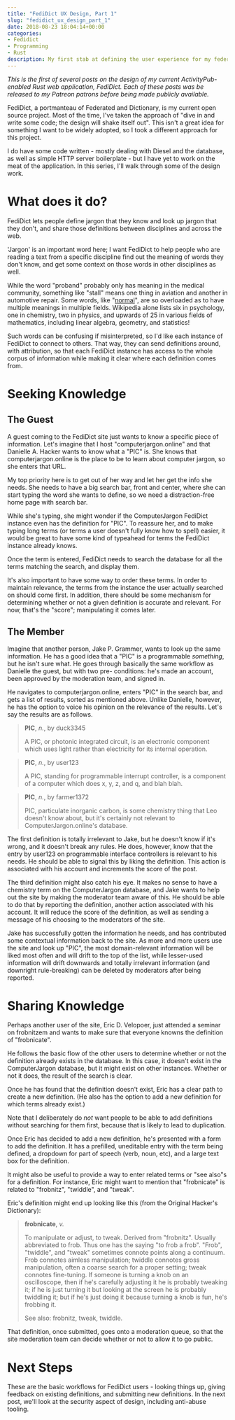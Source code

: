 ```yaml
---
title: "FediDict UX Design, Part 1"
slug: "fedidict_ux_design_part_1"
date: 2018-08-23 18:04:14+00:00
categories:
- Fedidict
- Programming
- Rust
description: My first stab at defining the user experience for my federated dictionary software.
---
```


_This is the first of several posts on the design of my current ActivityPub-enabled
Rust web application, FediDict. Each of these posts was be released to my Patreon
patrons before being made publicly available._

FediDict, a portmanteau of Federated and Dictionary, is my current open source project.
Most of the time, I've taken the approach of "dive in and write some code; the design
will shake itself out". This isn't a great idea for something I want to be widely
adopted, so I took a different approach for this project.

I do have some code written - mostly dealing with Diesel and the database, as well as
simple HTTP server boilerplate - but I have yet to work on the meat of the application.
In this series, I'll walk through some of the design work.

# What does it do?

FediDict lets people define jargon that they know and look up jargon that they don't, and
share those definitions between disciplines and across the web.

'Jargon' is an important word here; I want FediDict to help people who are reading a text
from a specific discipline find out the meaning of words they don't know, and get some
context on those words in other disciplines as well.

While the word "proband" probably only has meaning in the medical community, something
like "stall" means one thing in aviation and another in automotive repair.
Some words, like "[normal](https://en.wikipedia.org/wiki/Normal)", are so overloaded as
to have multiple meanings in multiple fields. Wikipedia alone lists six in psychology,
one in chemistry, two in physics, and upwards of 25 in various fields of mathematics,
including linear algebra, geometry, and statistics!

Such words can be confusing if misinterpreted, so I'd like each instance of FediDict to
connect to others. That way, they can send definitions around, with attribution, so
that each FediDict instance has access to the whole corpus of information while making it
clear where each definition comes from.

# Seeking Knowledge

## The Guest

A guest coming to the FediDict site just wants to know a specific piece of information.
Let's imagine that I host "computerjargon.online" and that Danielle A. Hacker wants to
know what a "PIC" is. She knows that computerjargon.online is the place to be to learn
about computer jargon, so she enters that URL.

My top priority here is to get out of her way and let her get the info she needs. She
needs to have a big search bar, front and center, where she can start typing the word
she wants to define, so we need a distraction-free home page with search bar.

While she's typing, she might wonder if the ComputerJargon FediDict instance even has
the definition for "PIC". To reassure her, and to make typing long terms (or terms a
user doesn't fully know how to spell) easier, it would be great to have some kind of
typeahead for terms the FediDict instance already knows.

Once the term is entered, FediDict needs to search the database for all the terms
matching the search, and display them.

It's also important to have some way to order these terms. In order to maintain relevance,
the terms from the instance the user actually searched on should come first. In addition,
there should be some mechanism for determining whether or not a given definition is
accurate and relevant. For now, that's the "score"; manipulating it comes later.

## The Member 

Imagine that another person, Jake P. Grammer, wants to look up the same information.
He has a good idea that a "PIC" is a programmable _something_, but he isn't sure what.
He goes through basically the same workflow as Danielle the guest, but with two pre-
conditions: he's made an account, been approved by the moderation team, and signed in.

He navigates to computerjargon.online, enters "PIC" in the search bar, and gets a list
of results, sorted as mentioned above. Unlike Danielle, however, he has the option to
voice his opinion on the relevance of the results. Let's say the results are as follows.

> **PIC**, _n._, by duck3345
>
>    A PIC, or photonic integrated circuit, is an electronic component
>    which uses light rather than electricity for its internal operation.

> **PIC**, _n._, by user123
>
>    A PIC, standing for programmable interrupt controller, is a component
>    of a computer which does x, y, z, and q, and blah blah.

> **PIC**, _n._, by farmer1372
>
>   PIC, particulate inorganic carbon, is some chemistry thing that Leo
>   doesn't know about, but it's certainly not relevant to
>   ComputerJargon.online's database.

The first definition is totally irrelevant to Jake, but he doesn't know if it's wrong, and
it doesn't break any rules. He does, however, know that the entry by user123 on
programmable interface controllers is relevant to his needs. He should be able to signal
this by liking the definition. This action is associated with his account and increments
the score of the post.

The third definition might also catch his eye. It makes no sense to have a chemistry term
on the ComputerJargon database, and Jake wants to help out the site by making the
moderator team aware of this. He should be able to do that by reporting the definition,
another action associated with his account. It will reduce the score of the definition,
as well as sending a message of his choosing to the moderators of the site.

Jake has successfully gotten the information he needs, and has contributed some
contextual information back to the site. As more and more users use the site and look up
"PIC", the most domain-relevant information will be liked most often and will drift
to the top of the list, while lesser-used information will drift downwards and totally
irrelevant information (and downright rule-breaking) can be deleted by moderators after
being reported.

# Sharing Knowledge

Perhaps another user of the site, Eric D. Velopoer, just attended a seminar on frobnitzem
and wants to make sure that everyone knowns the definition of "frobnicate".

He follows the basic flow of the other users to determine whether or not the
definition already exists in the database. In this case, it doesn't exist in the 
ComputerJargon database, but it might exist on other instances. Whether or not it does,
the result of the search is clear.

Once he has found that the definition doesn't exist, Eric has a clear path to
create a new definition.
(He also has the option to add a new definition for which terms already exist.)

Note that I deliberately do _not_ want people to be able to add definitions without
searching for them first, because that is likely to lead to duplication.

Once Eric has decided to add a new definition, he's presented with a form to
add the definition. It has a prefilled, uneditable entry with the term being defined,
a dropdown for part of speech (verb, noun, etc), and a large text box for the definition.

It might also be useful to provide a way to enter related terms or "see also"s for a
definition. For instance, Eric might want to mention that "frobnicate" is related to
"frobnitz", "twiddle", and "tweak".

Eric's definition might end up looking like this (from the Original Hacker's Dictionary):

> **frobnicate**, _v._
>
> To manipulate or adjust, to tweak. Derived from "frobnitz".
> Usually abbreviated to frob. Thus one has the saying "to frob a frob". 
> "Frob", "twiddle", and "tweak" sometimes connote points along a continuum.
> Frob connotes aimless manipulation; twiddle connotes gross manipulation,
> often a coarse search for a proper setting; tweak connotes fine-tuning.
> If someone is turning a knob on an oscilloscope, then if he's carefully
> adjusting it he is probably tweaking it; if he is just turning it but
> looking at the screen he is probably twiddling it; but if he's just doing
> it because turning a knob is fun, he's frobbing it. 
> 
> See also: frobnitz, tweak, twiddle.

That definition, once submitted, goes onto a moderation queue, so that the site
moderation team can decide whether or not to allow it to go public.

# Next Steps

These are the basic workflows for FediDict users - looking things up, giving feedback on
existing definitions, and submitting new definitions. In the next post, we'll look at the
security aspect of design, including anti-abuse tooling.

